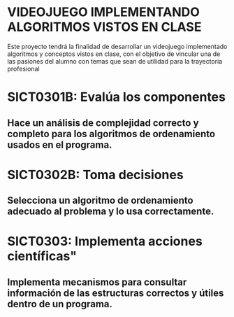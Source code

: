 # VIDEOJUEGO IMPLEMENTANDO ALGORITMOS VISTOS EN CLASE
Este proyecto tendrá la finalidad de desarrollar un videojuego implementado algoritmos y conceptos vistos en clase, con el objetivo de vincular una de las pasiones del alumno con temas que sean de utilidad para la trayectoria profesional

# SICT0301B: Evalúa los componentes

## Hace un análisis de complejidad correcto y completo para los algoritmos de ordenamiento usados en el programa.

# SICT0302B: Toma decisiones

## Selecciona un algoritmo de ordenamiento adecuado al problema y lo usa correctamente.



# SICT0303: Implementa acciones científicas"


## Implementa mecanismos para consultar información de las estructuras correctos y útiles dentro de un programa.

